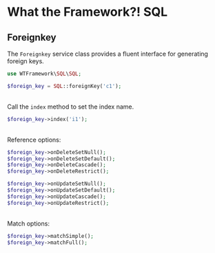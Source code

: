 # What the Framework?! SQL

## Foreignkey
The `Foreignkey` service class provides a fluent interface for generating foreign keys.
```php
use WTFramework\SQL\SQL;

$foreign_key = SQL::foreignKey('c1');
```
\
Call the `index` method to set the index name.
```php
$foreign_key->index('i1');
```
\
Reference options:
```php
$foreign_key->onDeleteSetNull();
$foreign_key->onDeleteSetDefault();
$foreign_key->onDeleteCascade();
$foreign_key->onDeleteRestrict();

$foreign_key->onUpdateSetNull();
$foreign_key->onUpdateSetDefault();
$foreign_key->onUpdateCascade();
$foreign_key->onUpdateRestrict();
```
\
Match options:
```php
$foreign_key->matchSimple();
$foreign_key->matchFull();
```